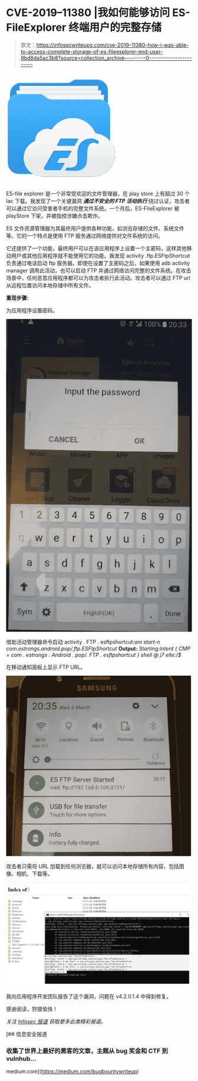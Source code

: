 # CVE-2019–11380 |我如何能够访问 ES-FileExplorer 终端用户的完整存储

> 原文：<https://infosecwriteups.com/cve-2019-11380-how-i-was-able-to-access-complete-storage-of-es-fileexplorer-end-user-9bd8da5ac3b8?source=collection_archive---------0----------------------->

![](img/f3dde95da7c4ce3982d618c256ae5624.png)

ES-file explorer 是一个非常受欢迎的文件管理器，在 play store 上有超过 30 个 lac 下载。我发现了一个关键漏洞 ***通过不安全的 FTP 活动执行*** 绕过认证，攻击者可以通过它访问受害者手机的完整文件系统。一个月后，ES-FileExplorer 被 playStore 下架，并被指控涉嫌点击欺诈。

ES 文件资源管理器为其最终用户提供各种功能，如浏览存储的文件、系统文件等。它的一个特点是使用 FTP 服务通过网络提供对文件系统的访问。

它还提供了一个功能，最终用户可以在该应用程序上设置一个主密码，这样其他移动用户或其他应用程序就不能使用它的功能。我发现 activity .ftp.ESFtpShortcut 负责通过电话启动 ftp 服务器。即使在设置了主密码之后，如果使用 adb activity manager 调用此活动，也可以启动 FTP 并通过网络访问完整的文件系统。在攻击场景中，任何恶意应用程序都可以为攻击者执行此活动。攻击者可以通过 FTP url 从远程位置访问本地存储中所有文件。

**重现步骤:**

为应用程序设置密码。

![](img/d6ed556c296b7242cc37a5cc8b5a6c46.png)

借助活动管理器命令启动 activity . FTP . esftpshortcut:*am start-n com.estrongs.android.pop/.ftp.ESFtpShortcut*
**Output:**
*Starting:Intent { CMP = com . estrongs . Android . pop/. FTP . esftpshortcut }*
*shell @ j7 elte:/$*

在移动通知面板上显示 FTP URL。

![](img/8ef8f1cca6dc01d6d6afcafa7cfe041e.png)

攻击者只需将 URL 加载到任何浏览器，就可以访问本地存储所有内容，包括图像、相机、下载等。

![](img/75229dba084a2695ba30d6f72af065d8.png)

我向应用程序开发团队报告了这个漏洞，问题在 v4.2.0.1.4 中得到修复。

感谢阅读，狩猎愉快！

*关注* [*Infosec 报道*](https://medium.com/bugbountywriteup) *获取更多此类精彩报道。*

[](https://medium.com/bugbountywriteup) [## 信息安全报道

### 收集了世界上最好的黑客的文章，主题从 bug 奖金和 CTF 到 vulnhub…

medium.com](https://medium.com/bugbountywriteup)